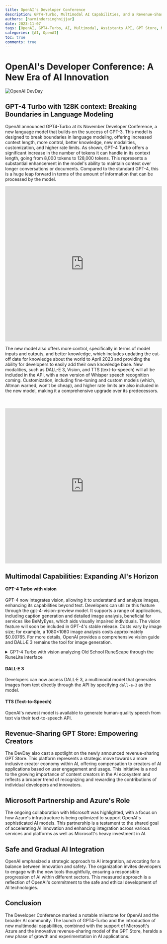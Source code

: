 ```yaml
---
title: OpenAI's Developer Conference
description: GPT4-Turbo, Multimodal AI Capabilities, and a Revenue-Sharing GPT Store
authors: [harmindersinghnijjar]
date: 2023-11-07
tags: [OpenAI, GPT4-Turbo, AI, Multimodal, Assistants API, GPT Store, Microsoft, Azure]
categories: [AI, OpenAI]
toc: true
comments: true
---
```


# OpenAI's Developer Conference: A New Era of AI Innovation

![OpenAI DevDay](https://images.openai.com/blob/a2e49de2-ba5b-4869-9c2d-db3b4b5dcc19/new-models-and-developer-products-announced-at-devday.jpg?width=2000)


## GPT-4 Turbo with 128K context: Breaking Boundaries in Language Modeling

OpenAI announced GPT4-Turbo at its November Developer Conference, a new language model that builds on the success of GPT-3. This model is designed to break boundaries in language modeling, offering increased context length, more control, better knowledge, new modalities, customization, and higher rate limits. As shown, GPT-4 Turbo offers a significant increase in the number of tokens it can handle in its context length, going from 8,000 tokens to 128,000 tokens. This represents a substantial enhancement in the model's ability to maintain context over longer conversations or documents. Compared to the standard GPT-4, this is a huge leap forward in terms of the amount of information that can be processed by the model.

<iframe src="https://www.youtube.com/embed/U9mJuUkhUzk" title="OpenAI DevDay, Opening Keynote" width="100%" height="500px" frameborder="0" allow="accelerometer; autoplay; clipboard-write; encrypted-media; gyroscope; picture-in-picture" allowfullscreen></iframe>


The new model also offers more control, specifically in terms of model inputs and outputs, and better knowledge, which includes updating the cut-off date for knowledge about the world to April 2023 and providing the ability for developers to easily add their own knowledge base. New modalities, such as DALL-E 3, Vision, and TTS (text-to-speech) will all be included in the API, with a new version of Whisper speech recognition coming. Customization, including fine-tuning and custom models (which, Altman warned, won’t be cheap), and higher rate limits are also included in the new model, making it a comprehensive upgrade over its predecessors.

<br>
<br>
<iframe src="https://daigr.am/fef7b734.svg" title="Token Count Improvement from GPT-4 to GPT-4 Turbo" width="100%" height="500px" frameborder="0" allow="accelerometer; autoplay; clipboard-write; encrypted-media; gyroscope; picture-in-picture" allowfullscreen></iframe>

## Multimodal Capabilities: Expanding AI's Horizon

#### GPT-4 Turbo with vision

GPT-4 now integrates vision, allowing it to understand and analyze images, enhancing its capabilities beyond text. Developers can utilize this feature through the gpt-4-vision-preview model. It supports a range of applications, including caption generation and detailed image analysis, beneficial for services like BeMyEyes, which aids visually impaired individuals. The vision feature will soon be included in GPT-4's stable release. Costs vary by image size; for example, a 1080×1080 image analysis costs approximately $0.00765. For more details, OpenAI provides a comprehensive vision guide and DALL·E 3 remains the tool for image generation.

<details>
  <summary>GPT-4 Turbo with vision analyzing Old School RuneScape through the RuneLite interface</summary>
    <img src="../../../../../resources/Images/RuneLite_moFvZGAOuE.png" alt="GPT-4V(ision) analyzing Old School RuneScape through the RuneLite interface">


  ```python
  import base64
  import logging
  import os
  import time
  from PIL import ImageGrab, Image
  import pyautogui as gui
  import pygetwindow as gw
  import requests
  
  # Set up logging to capture events when script runs and any possible errors.
  
  log_filename = 'rune_capture.log' # Replace with your desired log file name
  logging.basicConfig(
  filename=log_filename,
  filemode='a',
  level=logging.INFO,
  format='%(asctime)s - %(name)s - [%(levelname)s] [%(pathname)s:%(lineno)d] - %(message)s - [%(process)d:%(thread)d]'
  )
  logger = logging.getLogger(**name**)
  
  # Set the client window title.
  
  client_window_title = "RuneLite"
  
  def capture_screenshot():
  try: # Get the title of the client window.
  win = gw.getWindowsWithTitle(client_window_title)[0]
  win.activate()
  time.sleep(1)
  
          # Get the client window's position.
          clientWindow = gw.getWindowsWithTitle(client_window_title)[0]
          x1, y1 = clientWindow.topleft
          x2, y2 = clientWindow.bottomright
  
          # Define the screenshot path and crop area.
          path = "gameWindow.png"
          gui.screenshot(path)
          img = Image.open(path)
          img = img.crop((x1 + 1, y1 + 40, x2 - 250, y2 - 165))
          img.save(path)
          return path
  
      except Exception as e:
          logger.error(f"An error occurred while capturing screenshot: {e}")
          raise
      
  def encode_image(image_path):
  try:
  with open(image_path, "rb") as image_file:
  return base64.b64encode(image_file.read()).decode("utf-8")
  except Exception as e:
  logger.error(f"An error occurred while encoding image: {e}")
  raise
  
  def send_image_to_api(base64_image):
  api_key = os.getenv("OPENAI_API_KEY")
  headers = {"Content-Type": "application/json", "Authorization": f"Bearer {api_key}"}
  
      payload = {
          "model": "gpt-4-vision-preview",
          "messages": [
              {"role": "user", "content": [{"type": "text", "text": "What’s in this image?"}, {"type": "image_url", "image_url": {"url": f"data:image/jpeg;base64,{base64_image}"}}]},
          ],
          "max_tokens": 300,
      }
  
      try:
          response = requests.post("https://api.openai.com/v1/chat/completions", headers=headers, json=payload)
          response.raise_for_status()  # Will raise an exception for HTTP errors.
          return response.json()
  
      except Exception as e:
          logger.error(f"An error occurred while sending image to API: {e}")
          raise
      
  if **name** == "**main**":
    try: # Perform the main operations.
        screenshot_path = capture_screenshot()
        base64_image = encode_image(screenshot_path)
        api_response = send_image_to_api(base64_image)
        print(api_response)
    except Exception as e:
        logger.error(f"An error occurred in the main function: {e}")

  ```

</details>


#### DALL·E 3

Developers can now access DALL·E 3, a multimodal model that generates images from text directly through the API by specifying `dall-e-3` as the model. 

#### TTS (Text-to-Speech)

OpenAI's newest model is available to generate human-quality speech from text via their text-to-speech API. 

## Revenue-Sharing GPT Store: Empowering Creators

The DevDay also cast a spotlight on the newly announced revenue-sharing GPT Store. This platform represents a strategic move towards a more inclusive creator economy within AI, offering compensation to creators of AI applications based on user engagement and usage. This initiative is a nod to the growing importance of content creators in the AI ecosystem and reflects a broader trend of recognizing and rewarding the contributions of individual developers and innovators.

## Microsoft Partnership and Azure's Role

The ongoing collaboration with Microsoft was highlighted, with a focus on how Azure's infrastructure is being optimized to support OpenAI's sophisticated AI models. This partnership is a testament to the shared goal of accelerating AI innovation and enhancing integration across various services and platforms as well as Microsoft's heavy investment in AI.

## Safe and Gradual AI Integration

OpenAI emphasized a strategic approach to AI integration, advocating for a balance between innovation and safety. The organization invites developers to engage with the new tools thoughtfully, ensuring a responsible progression of AI within different sectors. This measured approach is a reflection of OpenAI's commitment to the safe and ethical development of AI technologies. 

## Conclusion

The Developer Conference marked a notable milestone for OpenAI and the broader AI community. The launch of GPT4-Turbo and the introduction of new multimodal capabilities, combined with the support of Microsoft's Azure and the innovative revenue-sharing model of the GPT Store, heralds a new phase of growth and experimentation in AI applications.

